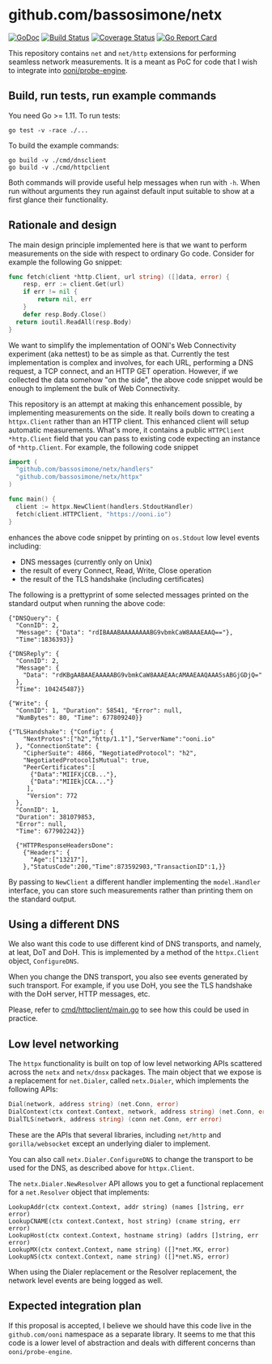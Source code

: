 # github.com/bassosimone/netx

[![GoDoc](https://godoc.org/github.com/bassosimone/netx?status.svg)](https://godoc.org/github.com/bassosimone/netx) [![Build Status](https://travis-ci.org/bassosimone/netx.svg?branch=master)](https://travis-ci.org/bassosimone/netx) [![Coverage Status](https://coveralls.io/repos/github/bassosimone/netx/badge.svg?branch=master)](https://coveralls.io/github/bassosimone/netx?branch=master) [![Go Report Card](https://goreportcard.com/badge/github.com/bassosimone/netx)](https://goreportcard.com/report/github.com/bassosimone/netx)

This repository contains `net` and `net/http` extensions for performing
seamless network measurements. It is a meant as PoC for code that I wish to
integrate into [ooni/probe-engine](https://github.com/ooni/probe-engine).

## Build, run tests, run example commands

You need Go >= 1.11. To run tests:

```
go test -v -race ./...
```

To build the example commands:

```
go build -v ./cmd/dnsclient
go build -v ./cmd/httpclient
```

Both commands will provide useful help messages when run with `-h`. When
run without arguments they run against default input suitable to show
at a first glance their functionality.

## Rationale and design

The main design principle implemented here is that we want to perform
measurements on the side with respect to ordinary Go code. Consider for
example the following Go snippet:

```Go
func fetch(client *http.Client, url string) ([]data, error) {
	resp, err := client.Get(url)
	if err != nil {
		return nil, err
	}
	defer resp.Body.Close()
  return ioutil.ReadAll(resp.Body)
}
```

We want to simplify the implementation of OONI's Web Connectivity
experiment (aka nettest) to be as simple as that. Currently the
test implementation is complex and involves, for each URL, performing
a DNS request, a TCP connect, and an HTTP GET operation. However, if
we collected the data somehow "on the side", the above code snippet
would be enough to implement the bulk of Web Connectivity.

This repository is an attempt at making this enhancement possible, by
implementing measurements on the side. It really boils down to creating
a `httpx.Client` rather than an HTTP client. This enhanced client will
setup automatic measurements. What's more, it contains a public
`HTTPClient *http.Client` field that you can pass to existing code
expecting an instance of `*http.Client`. For example, the following
code snippet

```Go
import (
  "github.com/bassosimone/netx/handlers"
  "github.com/bassosimone/netx/httpx"
)

func main() {
  client := httpx.NewClient(handlers.StdoutHandler)
  fetch(client.HTTPClient, "https://ooni.io")
}
```

enhances the above code snippet by printing on `os.Stdout` low
level events including:

* DNS messages (currently only on Unix)
* the result of every Connect, Read, Write, Close operation
* the result of the TLS handshake (including certificates)

The following is a prettyprint of some selected messages
printed on the standard output when running the above code:

```
{"DNSQuery": {
  "ConnID": 2,
  "Message": {"Data": "rdIBAAABAAAAAAAABG9vbmkCaW8AAAEAAQ=="},
  "Time":1836393}}

{"DNSReply": {
  "ConnID": 2,
  "Message": {
    "Data": "rdKBgAABAAEAAAAABG9vbmkCaW8AAAEAAcAMAAEAAQAAASsABGjGDjQ="
  },
  "Time": 104245487}}

{"Write": {
  "ConnID": 1, "Duration": 58541, "Error": null,
  "NumBytes": 80, "Time": 677809240}}

{"TLSHandshake": {"Config": {
    "NextProtos":["h2","http/1.1"],"ServerName":"ooni.io"
  }, "ConnectionState": {
    "CipherSuite": 4866, "NegotiatedProtocol": "h2",
    "NegotiatedProtocolIsMutual": true,
    "PeerCertificates":[
      {"Data":"MIIFXjCCB..."},
      {"Data":"MIIEkjCCA..."}
     ],
     "Version": 772
  },
  "ConnID": 1,
  "Duration": 381079853,
  "Error": null,
  "Time": 677902242}}

  {"HTTPResponseHeadersDone":
    {"Headers": {
      "Age":["13217"],
    },"StatusCode":200,"Time":873592903,"TransactionID":1,}}
```

By passing to `NewClient` a different handler implementing the
`model.Handler` interface, you can store such measurements rather
than printing them on the standard output.

## Using a different DNS

We also want this code to use different kind of DNS transports,
and namely, at leat, DoT and DoH. This is implemented by a method
of the `httpx.Client` object, `ConfigureDNS`.

When you change the DNS transport, you also see events generated
by such transport. For example, if you use DoH, you see the
TLS handshake with the DoH server, HTTP messages, etc.

Please, refer to [cmd/httpclient/main.go](cmd/httpclient/main.go) to
see how this could be used in practice.

## Low level networking

The `httpx` functionality is built on top of low level networking
APIs scattered across the `netx` and `netx/dnsx` packages. The
main object that we expose is a replacement for `net.Dialer`, called
`netx.Dialer`, which implements the following APIs:

```Go
Dial(network, address string) (net.Conn, error)
DialContext(ctx context.Context, network, address string) (net.Conn, error)
DialTLS(network, address string) (conn net.Conn, err error)
```

These are the APIs that several libraries, including `net/http` and
`gorilla/websocket` except an underlying dialer to implement.

You can also call `netx.Dialer.ConfigureDNS` to change the transport to
be used for the DNS, as described above for `httpx.Client`.

The `netx.Dialer.NewResolver` API allows you to get a functional
replacement for a `net.Resolver` object that implements:

```
LookupAddr(ctx context.Context, addr string) (names []string, err error)
LookupCNAME(ctx context.Context, host string) (cname string, err error)
LookupHost(ctx context.Context, hostname string) (addrs []string, err error)
LookupMX(ctx context.Context, name string) ([]*net.MX, error)
LookupNS(ctx context.Context, name string) ([]*net.NS, error)
```

When using the Dialer replacement or the Resolver replacement, the
network level events are being logged as well.

## Expected integration plan

If this proposal is accepted, I believe we should have this code
live in the `github.com/ooni` namespace as a separate library. It
seems to me that this code is a lower level of abstraction and
deals with different concerns than `ooni/probe-engine`.